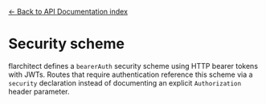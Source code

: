 [← Back to API Documentation index](index.md)

# Security scheme
flarchitect defines a `bearerAuth` security scheme using HTTP bearer tokens
with JWTs. Routes that require authentication reference this scheme via a
`security` declaration instead of documenting an explicit `Authorization`
header parameter.

